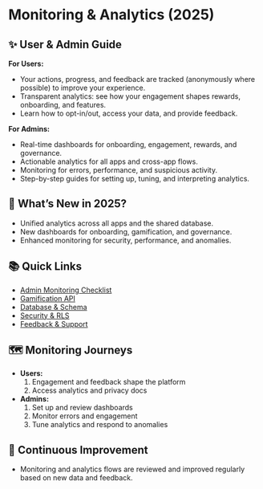 # Monitoring & Analytics (2025)

## ✨ User & Admin Guide

**For Users:**
- Your actions, progress, and feedback are tracked (anonymously where possible) to improve your experience.
- Transparent analytics: see how your engagement shapes rewards, onboarding, and features.
- Learn how to opt-in/out, access your data, and provide feedback.

**For Admins:**
- Real-time dashboards for onboarding, engagement, rewards, and governance.
- Actionable analytics for all apps and cross-app flows.
- Monitoring for errors, performance, and suspicious activity.
- Step-by-step guides for setting up, tuning, and interpreting analytics.

## 🚀 What’s New in 2025?
- Unified analytics across all apps and the shared database.
- New dashboards for onboarding, gamification, and governance.
- Enhanced monitoring for security, performance, and anomalies.

## 📚 Quick Links
- [Admin Monitoring Checklist](./monitoring-checklist.md)
- [Gamification API](../api/gamification.md)
- [Database & Schema](../architecture/database.md)
- [Security & RLS](../../SECURITY.md)
- [Feedback & Support](../support/README.md)

## 🗺️ Monitoring Journeys
- **Users:**
  1. Engagement and feedback shape the platform
  2. Access analytics and privacy docs
- **Admins:**
  1. Set up and review dashboards
  2. Monitor errors and engagement
  3. Tune analytics and respond to anomalies

## 🔄 Continuous Improvement
- Monitoring and analytics flows are reviewed and improved regularly based on new data and feedback.
